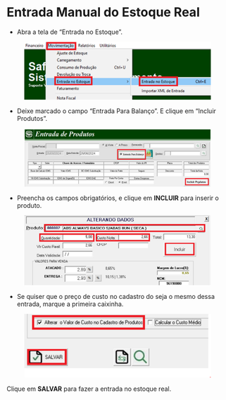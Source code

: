 # Entrada Manual do Estoque Real

* Abra a tela de “Entrada no Estoque”.

<figure><img src="../../../.gitbook/assets/image (6).png" alt=""><figcaption></figcaption></figure>

* Deixe marcado o campo “Entrada Para Balanço”. E clique em “Incluir Produtos”.

<figure><img src="../../../.gitbook/assets/image (7).png" alt=""><figcaption></figcaption></figure>

* Preencha os campos obrigatórios, e clique em **INCLUIR** para inserir o produto.

<figure><img src="../../../.gitbook/assets/image (8).png" alt=""><figcaption></figcaption></figure>

* Se quiser que o preço de custo no cadastro do seja o mesmo dessa entrada, marque a primeira caixinha.

<figure><img src="../../../.gitbook/assets/image (9).png" alt=""><figcaption></figcaption></figure>

Clique em **SALVAR** para fazer a entrada no estoque real.
